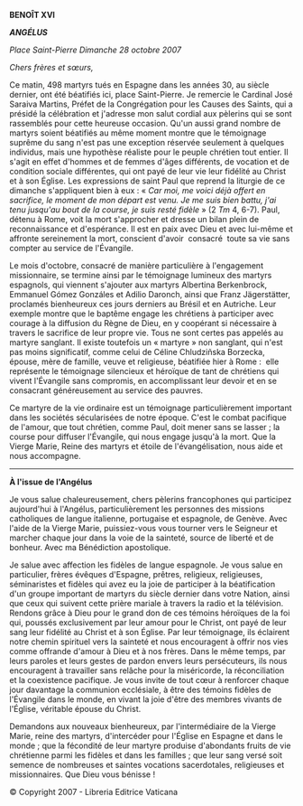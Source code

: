 **BENOÎT XVI**

***ANGÉLUS***

*Place Saint-Pierre* *Dimanche 28 octobre 2007*

*Chers frères et sœurs,*

Ce matin, 498 martyrs tués en Espagne dans les années 30, au siècle dernier, ont été béatifiés ici, place Saint-Pierre. Je remercie le Cardinal José Saraiva Martins, Préfet de la Congrégation pour les Causes des Saints, qui a présidé la célébration et j'adresse mon salut cordial aux pèlerins qui se sont rassemblés pour cette heureuse occasion. Qu'un aussi grand nombre de martyrs soient béatifiés au même moment montre que le témoignage suprême du sang n'est pas une exception réservée seulement à quelques individus, mais une hypothèse réaliste pour le peuple chrétien tout entier. Il s'agit en effet d'hommes et de femmes d'âges différents, de vocation et de condition sociale différentes, qui ont payé de leur vie leur fidélité au Christ et à son Église. Les expressions de saint Paul que reprend la liturgie de ce dimanche s'appliquent bien à eux : « *Car moi, me voici déjà offert en sacrifice, le moment de mon départ est venu. Je me suis bien battu, j'ai tenu jusqu'au bout de la course, je suis resté fidèle* » (2 *Tm* 4, 6-7). Paul, détenu à Rome, voit la mort s'approcher et dresse un bilan plein de reconnaissance et d'espérance. Il est en paix avec Dieu et avec lui-même et affronte sereinement la mort, conscient d'avoir  consacré  toute sa vie sans compter au service de l'Évangile.

Le mois d'octobre, consacré de manière particulière à l'engagement missionnaire, se termine ainsi par le témoignage lumineux des martyrs espagnols, qui viennent s'ajouter aux martyrs Albertina Berkenbrock, Emmanuel Gómez Gonzáles et Adilio Daronch, ainsi que Franz Jägerstätter, proclamés bienheureux ces jours derniers au Brésil et en Autriche. Leur exemple montre que le baptême engage les chrétiens à participer avec courage à la diffusion du Règne de Dieu, en y coopérant si nécessaire à travers le sacrifice de leur propre vie. Tous ne sont certes pas appelés au martyre sanglant. Il existe toutefois un « martyre » non sanglant, qui n'est pas moins significatif, comme celui de Céline Chludziñska Borzecka, épouse, mère de famille, veuve et religieuse, béatifiée hier à Rome :  elle représente le témoignage silencieux et héroïque de tant de chrétiens qui vivent l'Évangile sans compromis, en accomplissant leur devoir et en se consacrant généreusement au service des pauvres.

Ce martyre de la vie ordinaire est un témoignage particulièrement important dans les sociétés sécularisées de notre époque. C'est le combat pacifique de l'amour, que tout chrétien, comme Paul, doit mener sans se lasser ; la course pour diffuser l'Évangile, qui nous engage jusqu'à la mort. Que la Vierge Marie, Reine des martyrs et étoile de l'évangélisation, nous aide et nous accompagne.

* * *

**À l'issue de l'Angélus**

Je vous salue chaleureusement, chers pèlerins francophones qui participez aujourd'hui à l'Angélus, particulièrement les personnes des missions catholiques de langue italienne, portugaise et espagnole, de Genève. Avec l'aide de la Vierge Marie, puissiez-vous vous tourner vers le Seigneur et marcher chaque jour dans la voie de la sainteté, source de liberté et de bonheur. Avec ma Bénédiction apostolique.

Je salue avec affection les fidèles de langue espagnole. Je vous salue en particulier, frères évêques d'Espagne, prêtres, religieux, religieuses, séminaristes et fidèles qui avez eu la joie de participer à la béatification d'un groupe important de martyrs du siècle dernier dans votre Nation, ainsi que ceux qui suivent cette prière mariale à travers la radio et la télévision. Rendons grâce à Dieu pour le grand don de ces témoins héroïques de la foi qui, poussés exclusivement par leur amour pour le Christ, ont payé de leur sang leur fidélité au Christ et à son Église. Par leur témoignage, ils éclairent notre chemin spirituel vers la sainteté et nous encouragent à offrir nos vies comme offrande d'amour à Dieu et à nos frères. Dans le même temps, par leurs paroles et leurs gestes de pardon envers leurs persécuteurs, ils nous encouragent à travailler sans relâche pour la miséricorde, la réconciliation et la coexistence pacifique. Je vous invite de tout cœur à renforcer chaque jour davantage la communion ecclésiale, à être des témoins fidèles de l'Évangile dans le monde, en vivant la joie d'être des membres vivants de l'Église, véritable épouse du Christ.

Demandons aux nouveaux bienheureux, par l'intermédiaire de la Vierge Marie, reine des martyrs, d'intercéder pour l'Église en Espagne et dans le monde ; que la fécondité de leur martyre produise d'abondants fruits de vie chrétienne parmi les fidèles et dans les familles ; que leur sang versé soit semence de nombreuses et saintes vocations sacerdotales, religieuses et missionnaires. Que Dieu vous bénisse !

© Copyright 2007 - Libreria Editrice Vaticana